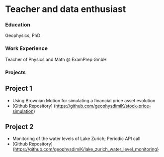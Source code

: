 # Teacher and data enthusiast

### Education
Geophysics, PhD

### Work Experience
Teacher of Physics and Math @ ExamPrep GmbH

### Projects

## Project 1
- Using Brownian Motion for simulating a financial price asset evolution
- [Github Repository] (https://github.com/geophysdimiK/stock-price-simulation)

## Project 2
- Monitoring of the water levels of Lake Zurich; Periodic API call
- [Github Repository] {https://github.com/geophysdimiK/lake_zurich_water_level_monitoring}
